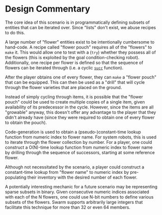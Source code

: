 Design Commentary
=================

The core idea of this scenario is in programmatically defining subsets of entities
that can be iterated over. Since "lists" don't exist, we abuse recipes to do this.

A large number of "flower" entities exist to be intentionally cumbersome to hand-code.
A recipe called "flower pouch" requires all of the "flowers" to `make` it.
This would allow one to test with a (`try`) whether they possess all of the flowers
(this is exploited by the goal condition-checking robot).
Additionally, one recipe per flower is defined so that the sequence of flowers
can be iterated through (i.e. a cyclic [`succ`](https://hackage.haskell.org/package/base-4.18.0.0/docs/GHC-Enum.html#v:succ) function).

After the player obtains one of every flower, they can `make` a "flower pouch" that can be equipped.
This can then be used as a "drill" that will cycle through the flower varieties that are placed on the ground.

Instead of simply cycling through items, it is possible that the "flower pouch" could be used to create multiple copies of a single item, given availability of its predecessor in the cycle.
However, since the items are all "growable" anyway, this doesn't offer any advantage to the player that they didn't already have (since they were required to obtain one of every flower to obtain the pouch).

Code-generation is used to obtain a (pseudo-)constant-time lookup function from numeric index to flower name.
For system robots, this is used to iterate through the flower collection by number.
For a player, one could construct a O(N)-time lookup function from numeric index to flower name by drilling through
the sequence of successors, starting at some reference flower.

Although not necessitated by the scenario, a player could construct a constant-time lookup from "flower name" to numeric index by pre-populating their inventory with the desired number of each flower.

A potentially interesting mechanic for a future scenario may be representing sparse subsets in binary.
Given consecutive numeric indices associated with each of the N flowers, one could use N-bit numbers
to define various subsets of the flowers. Swarm supports arbitrarily large integers that facilitate this
technique for more than 32 or even 64 members.